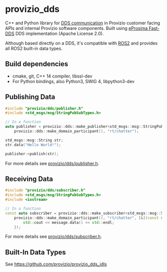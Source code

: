 # provizio_dds

C++ and Python library for [DDS communication](https://www.dds-foundation.org/what-is-dds-3/) in Provizio customer
facing APIs and internal Provizio software components. Built using
[eProsima Fast-DDS](https://www.eprosima.com/index.php/products-all/eprosima-fast-dds) DDS implementation (Apache
License 2.0).

Although based directly on a DDS, it's compatible with [ROS2](https://docs.ros.org/en/rolling/) and provides all ROS2
built-in data types.

## Build dependencies

- cmake, git, C++ 14 compiler, libssl-dev
- For Python bindings, also Python3, SWIG 4, libpython3-dev

## Publishing Data

```C++
#include "provizio/dds/publisher.h"
#include <std_msgs/msg/StringPubSubTypes.h>

// In a function
auto publisher = provizio::dds::make_publisher<std_msgs::msg::StringPubSubType>(
    provizio::dds::make_domain_participant(), "rt/chatter");

std_msgs::msg::String str;
str.data("Hello World!");

publisher->publish(str);
```

For more details see [provizio/dds/publisher.h](include/provizio/dds/publisher.h).

## Receiving Data

```C++
#include "provizio/dds/subscriber.h"
#include <std_msgs/msg/StringPubSubTypes.h>
#include <iostream>

// In a function
const auto subscriber = provizio::dds::make_subscriber<std_msgs::msg::StringPubSubType>(
    provizio::dds::make_domain_participant(), "rt/chatter", [&](const std_msgs::msg::String &message) {
        std::cout << message.data() << std::endl;
    });
```

For more details see [provizio/dds/subscriber.h](include/provizio/dds/subscriber.h).

## Built-In Data Types

See <https://github.com/provizio/provizio_dds_idls>
